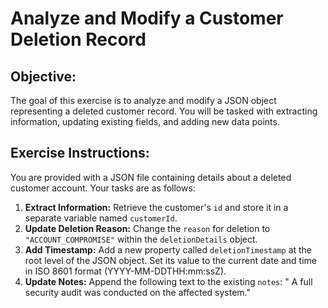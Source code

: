 # Analyze and Modify a Customer Deletion Record

## Objective:

The goal of this exercise is to analyze and modify a JSON object representing a deleted customer record. You will be tasked with extracting information, updating existing fields, and adding new data points.

## Exercise Instructions:

You are provided with a JSON file containing details about a deleted customer account. Your tasks are as follows:

1. **Extract Information:**  Retrieve the customer's `id` and store it in a separate variable named `customerId`.
2. **Update Deletion Reason:** Change the `reason` for deletion to `"ACCOUNT_COMPROMISE"` within the `deletionDetails` object.
3. **Add Timestamp:** Add a new property called `deletionTimestamp` at the root level of the JSON object. Set its value to the current date and time in ISO 8601 format (YYYY-MM-DDTHH:mm:ssZ).
4. **Update Notes:** Append the following text to the existing `notes`:  " A full security audit was conducted on the affected system."



